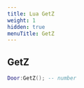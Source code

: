 ```yaml
---
title: Lua GetZ
weight: 1
hidden: true
menuTitle: GetZ
---
```

## GetZ
```lua
Door:GetZ(); -- number
```